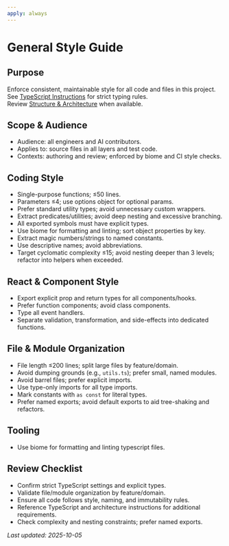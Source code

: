 ```yaml
---
apply: always
---
```


# General Style Guide

## Purpose

Enforce consistent, maintainable style for all code and files in this project.  
See [TypeScript Instructions](./typescript.md) for strict typing rules.  
Review [Structure & Architecture](./structure-architecture.md) when available.

## Scope & Audience

- Audience: all engineers and AI contributors.
- Applies to: source files in all layers and test code.
- Contexts: authoring and review; enforced by biome and CI style checks.

## Coding Style

- Single-purpose functions; ≤50 lines.
- Parameters ≤4; use options object for optional params.
- Prefer standard utility types; avoid unnecessary custom wrappers.
- Extract predicates/utilities; avoid deep nesting and excessive branching.
- All exported symbols must have explicit types.
- Use biome for formatting and linting; sort object properties by key.
- Extract magic numbers/strings to named constants.
- Use descriptive names; avoid abbreviations.
- Target cyclomatic complexity ≤15; avoid nesting deeper than 3 levels; refactor into helpers when exceeded.

## React & Component Style

- Export explicit prop and return types for all components/hooks.
- Prefer function components; avoid class components.
- Type all event handlers.
- Separate validation, transformation, and side-effects into dedicated functions.

## File & Module Organization

- File length ≤200 lines; split large files by feature/domain.
- Avoid dumping grounds (e.g., `utils.ts`); prefer small, named modules.
- Avoid barrel files; prefer explicit imports.
- Use type-only imports for all type imports.
- Mark constants with `as const` for literal types.
- Prefer named exports; avoid default exports to aid tree-shaking and refactors.

## Tooling

- Use biome for formatting and linting typescript files.

## Review Checklist

- Confirm strict TypeScript settings and explicit types.
- Validate file/module organization by feature/domain.
- Ensure all code follows style, naming, and immutability rules.
- Reference TypeScript and architecture instructions for additional requirements.
- Check complexity and nesting constraints; prefer named exports.

_Last updated: 2025-10-05_
